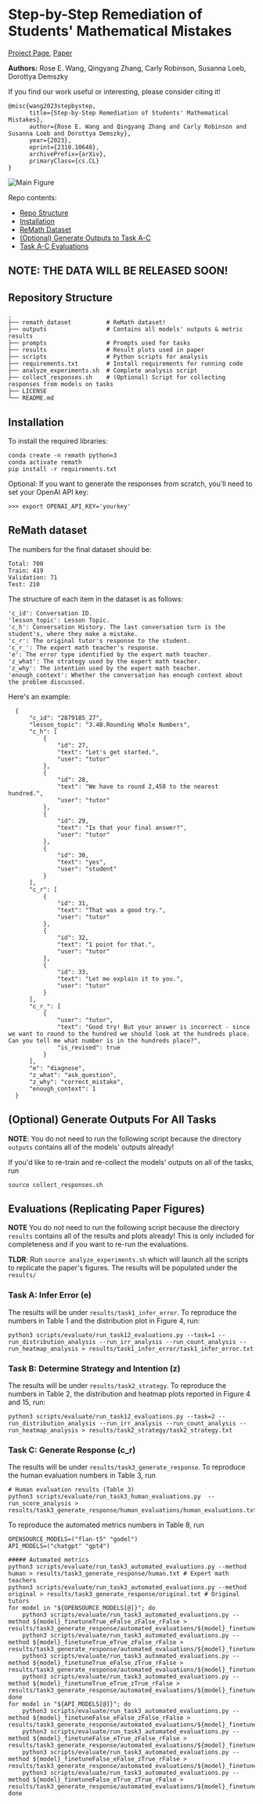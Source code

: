 # Step-by-Step Remediation of Students' Mathematical Mistakes

[Project Page](https://rosewang2008.github.io/remath/), [Paper](https://arxiv.org/abs/2310.10648)

**Authors:** Rose E. Wang, Qingyang Zhang, Carly Robinson, Susanna Loeb, Dorottya Demszky

If you find our work useful or interesting, please consider citing it! 

```
@misc{wang2023stepbystep,
      title={Step-by-Step Remediation of Students' Mathematical Mistakes}, 
      author={Rose E. Wang and Qingyang Zhang and Carly Robinson and Susanna Loeb and Dorottya Demszky},
      year={2023},
      eprint={2310.10648},
      archivePrefix={arXiv},
      primaryClass={cs.CL}
}
```

![Main Figure](assets/fig1.png)

Repo contents: 
- [Repo Structure](#repository-structure)
- [Installation](#installation)
- [ReMath Dataset](#remath-dataset)
- [(Optional) Generate Outputs to Task A-C](#optional-generate-outputs-for-all-tasks)
- [Task A-C Evaluations](#evaluations-replicating-paper-figures)


## NOTE: THE DATA WILL BE RELEASED SOON!

## Repository Structure

```
.
├── remath_dataset          # ReMath dataset!
├── outputs                 # Contains all models' outputs & metric results
├── prompts                 # Prompts used for tasks 
├── results                 # Result plots used in paper
├── scripts                 # Python scripts for analysis
├── requirements.txt        # Install requirements for running code
├── analyze_experiments.sh  # Complete analysis script
├── collect_responses.sh    # (Optional) Script for collecting responses from models on tasks
├── LICENSE
└── README.md
```

## Installation

To install the required libraries: 

```
conda create -n remath python=3
conda activate remath
pip install -r requirements.txt
```

Optional: If you want to generate the responses from scratch, you'll need to set your OpenAI API key:
```
>>> export OPENAI_API_KEY='yourkey'
```

## ReMath dataset

The numbers for the final dataset should be:

```
Total: 700
Train: 419
Validation: 71
Test: 210
```

The structure of each item in the dataset is as follows:

```
'c_id': Conversation ID.
'lesson_topic': Lesson Topic.
'c_h': Conversation History. The last conversation turn is the student's, where they make a mistake.
'c_r': The original tutor's response to the student.
'c_r_': The expert math teacher's response.
'e': The error type identified by the expert math teacher.
'z_what': The strategy used by the expert math teacher.
'z_why': The intention used by the expert math teacher.
'enough_context': Whether the conversation has enough context about the problem discussed. 
```

Here's an example:
```
  {
      "c_id": "2879185_27",
      "lesson_topic": "3.4B.Rounding Whole Numbers",
      "c_h": [
          {
              "id": 27,
              "text": "Let's get started.",
              "user": "tutor"
          },
          {
              "id": 28,
              "text": "We have to round 2,458 to the nearest hundred.",
              "user": "tutor"
          },
          {
              "id": 29,
              "text": "Is that your final answer?",
              "user": "tutor"
          },
          {
              "id": 30,
              "text": "yes",
              "user": "student"
          }
      ],
      "c_r": [
          {
              "id": 31,
              "text": "That was a good try.",
              "user": "tutor"
          },
          {
              "id": 32,
              "text": "1 point for that.",
              "user": "tutor"
          },
          {
              "id": 33,
              "text": "Let me explain it to you.",
              "user": "tutor"
          }
      ],
      "c_r_": [
          {
              "user": "tutor",
              "text": "Good try! But your answer is incorrect - since we want to round to the hundred we should look at the hundreds place. Can you tell me what number is in the hundreds place?",
              "is_revised": true
          }
      ],
      "e": "diagnose",
      "z_what": "ask_question",
      "z_why": "correct_mistake",
      "enough_context": 1
  }
```

## (Optional) Generate Outputs For All Tasks 

**NOTE**: You do not need to run the following script because the directory `outputs` contains all of the models' outputs already!

If you'd like to re-train and re-collect the models' outputs on all of the tasks, run 

```
source collect_responses.sh
```

## Evaluations (Replicating Paper Figures)

**NOTE** You do not need to run the following script because the directory `results` contains all of the results and plots already! This is only included for completeness and if you want to re-run the evaluations.

**TLDR**: Run `source analyze_experiments.sh` which will launch all the scripts to replicate the paper's figures. The results will be populated under the `results/`

### Task A: Infer Error (e)

The results will be under `results/task1_infer_error`. To reproduce the numbers in Table 1 and the distribution plot in Figure 4, run:
```
python3 scripts/evaluate/run_task12_evaluations.py --task=1 --run_distribution_analysis --run_irr_analysis --run_count_analysis --run_heatmap_analysis > results/task1_infer_error/task1_infer_error.txt 
```

### Task B: Determine Strategy and Intention (z)

The results will be under `results/task2_strategy`. To reproduce the numbers in Table 2, the distribution and heatmap plots reported in Figure 4 and 15, run: 
```
python3 scripts/evaluate/run_task12_evaluations.py --task=2 --run_distribution_analysis --run_irr_analysis --run_count_analysis --run_heatmap_analysis > results/task2_strategy/task2_strategy.txt
```

### Task C: Generate Response (c_r)

The results will be under `results/task3_generate_response`. To reproduce the human evaluation numbers in Table 3, run
```
# Human evaluation results (Table 3)
python3 scripts/evaluate/run_task3_human_evaluations.py  --run_score_analysis > results/task3_generate_response/human_evaluations/human_evaluations.txt
```

To reproduce the automated metrics numbers in Table 8, run

```
OPENSOURCE_MODELS=("flan-t5" "godel")
API_MODELS=("chatgpt" "gpt4")

##### Automated metrics 
python3 scripts/evaluate/run_task3_automated_evaluations.py --method human > results/task3_generate_response/human.txt # Expert math teachers
python3 scripts/evaluate/run_task3_automated_evaluations.py --method original > results/task3_generate_response/original.txt # Original tutors
for model in "${OPENSOURCE_MODELS[@]}"; do
    python3 scripts/evaluate/run_task3_automated_evaluations.py --method ${model}_finetuneTrue_eFalse_zFalse_rFalse > results/task3_generate_response/automated_evaluations/${model}_finetuneTrue_eFalse_zFalse_rFalse.txt
    python3 scripts/evaluate/run_task3_automated_evaluations.py --method ${model}_finetuneTrue_eTrue_zFalse_rFalse > results/task3_generate_response/automated_evaluations/${model}_finetuneTrue_eTrue_zFalse_rFalse.txt
    python3 scripts/evaluate/run_task3_automated_evaluations.py --method ${model}_finetuneTrue_eFalse_zTrue_rFalse > results/task3_generate_response/automated_evaluations/${model}_finetuneTrue_eFalse_zTrue_rFalse.txt
    python3 scripts/evaluate/run_task3_automated_evaluations.py --method ${model}_finetuneTrue_eTrue_zTrue_rFalse > results/task3_generate_response/automated_evaluations/${model}_finetuneTrue_eTrue_zTrue_rFalse.txt
done
for model in "${API_MODELS[@]}"; do
    python3 scripts/evaluate/run_task3_automated_evaluations.py --method ${model}_finetuneFalse_eFalse_zFalse_rFalse > results/task3_generate_response/automated_evaluations/${model}_finetuneFalse_eFalse_zFalse_rFalse.txt
    python3 scripts/evaluate/run_task3_automated_evaluations.py --method ${model}_finetuneFalse_eTrue_zFalse_rFalse > results/task3_generate_response/automated_evaluations/${model}_finetuneFalse_eTrue_zFalse_rFalse.txt
    python3 scripts/evaluate/run_task3_automated_evaluations.py --method ${model}_finetuneFalse_eFalse_zTrue_rFalse > results/task3_generate_response/automated_evaluations/${model}_finetuneFalse_eFalse_zTrue_rFalse.txt
    python3 scripts/evaluate/run_task3_automated_evaluations.py --method ${model}_finetuneFalse_eTrue_zTrue_rFalse > results/task3_generate_response/automated_evaluations/${model}_finetuneFalse_eTrue_zTrue_rFalse.txt
done
```